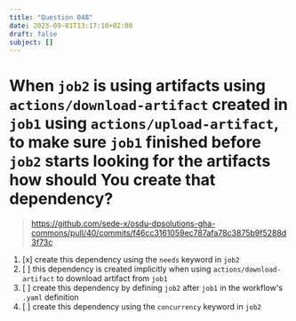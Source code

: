 ```yaml
---
title: "Question 048"
date: 2023-09-01T13:17:10+02:00
draft: false
subject: []
---
```


# When `job2` is using artifacts using `actions/download-artifact` created in `job1` using `actions/upload-artifact`, to make sure `job1` finished before `job2` starts looking for the artifacts how should You create that dependency?

> https://github.com/sede-x/osdu-dpsolutions-gha-commons/pull/40/commits/f46cc3161059ec787afa78c3875b9f5288d3f73c

1. [x] create this dependency using the `needs` keyword in `job2`
1. [ ] this dependency is created implicitly when using `actions/download-artifact` to download artifact from `job1`
1. [ ] create this dependency by defining `job2` after `job1` in the workflow's `.yaml` definition
1. [ ] create this dependency using the `concurrency` keyword in `job2`
